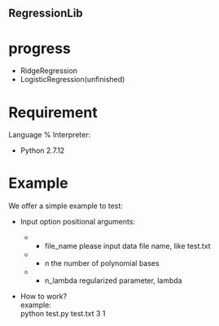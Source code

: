 RegressionLib
------

progress
============
 - RidgeRegression
 - LogisticRegression(unfinished)

Requirement
============
Language % Interpreter:
 - Python 2.7.12

Example
============
We offer a simple example to test:
- Input option
positional arguments:  
  - - file_name   please input data file name, like test.txt
  - - n           the number of polynomial bases
  - - n_lambda    regularized parameter, lambda

- How to work?  
example:  
python test.py test.txt 3 1
